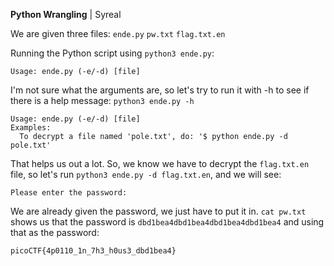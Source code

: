 **Python Wrangling** | Syreal

We are given three files:
`ende.py`
`pw.txt`
`flag.txt.en`

Running the Python script using `python3 ende.py`:
```
Usage: ende.py (-e/-d) [file]
```

I'm not sure what the arguments are, so let's try to run it with -h to see if there is a help message: `python3 ende.py -h`
```
Usage: ende.py (-e/-d) [file]
Examples:
  To decrypt a file named 'pole.txt', do: '$ python ende.py -d pole.txt'
```

That helps us out a lot.  So, we know we have to decrypt the `flag.txt.en` file, so let's run `python3 ende.py -d flag.txt.en`, and we will see:
```
Please enter the password:
```

We are already given the password, we just have to put it in. `cat pw.txt` shows us that the password is `dbd1bea4dbd1bea4dbd1bea4dbd1bea4` and using that as the password:
```
picoCTF{4p0110_1n_7h3_h0us3_dbd1bea4}
```
